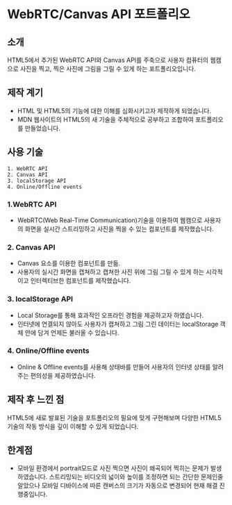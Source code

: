 # WebRTC/Canvas API 포트폴리오 
## 소개
HTML5에서 추가된 WebRTC API와 Canvas API를 주축으로 사용자 컴퓨터의 웹캠으로 사진을 찍고, 찍은 사진에 그림을 그릴 수 있게 하는 포트폴리오입니다.

## 제작 계기
- HTML 및 HTML5의 기능에 대한 이해를 심화시키고자 제작하게 되었습니다.
- MDN 웹사이트의 HTML5의 새 기술을 주체적으로 공부하고 조합하여 포트폴리오를 만들었습니다. 

## 사용 기술
```
1. WebRTC API
2. Canvas API
3. localStorage API
4. Online/Offline events
```

### 1.WebRTC API
- WebRTC(Web Real-Time Communication)기술을 이용하여 웹캠으로 사용자의 화면을 실시간 스트리밍하고 사진을 찍을 수 있는 컴포넌트를 제작했습니다.

### 2. Canvas API
- Canvas 요소를 이용한 컴포넌트를 만듦. 
- 사용자의 실시간 화면을 캡쳐하고 캡쳐한 사진 위에 그림 그릴 수 있게 하는 시각적이고 인터렉티브한 컴포넌트를 제작했습니다.

### 3. localStorage API
- Local Storage를 통해 효과적인 오프라인 경험을 제공하고자 하였습니다.
- 인터넷에 연결되지 않아도 사용자가 캡쳐하고 그림 그린 데이터는 localStorage 객체 안에 담겨 언제든 불러올 수 있습니다.

### 4. Online/Offline events
- Online & Offline events를 사용해 상태바를 만들어 사용자의 인터넷 상태를 알려주는 편의성을 제공하였습니다.

## 제작 후 느낀 점
HTML5에 새로 발표된 기술을 포트폴리오의 필요에 맞게 구현해보며 다양한 HTML5 기술의 작동 방식을 깊이 이해할 수 있게 되었습니다.

## 한계점
- 모바일 환경에서 portrait모드로 사진 찍으면 사진이 왜곡되어 찍히는 문제가 발생하였습니다. 스트리밍되는 비디오의 넓이와 높이를 조정하면 되는 간단한 문제인줄 알았으나 모바일 디바이스에 따른 캔버스의 크기가 자동으로 변경되어 현재 해결 진행중입니다. 
